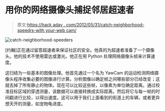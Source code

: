 # 用你的网络摄像头捕捉邻居超速者

> 原文:[https://hack aday . com/2012/05/31/catch-neighborhood-speedrs-with your-web cam/](https://hackaday.com/2012/05/31/catch-neighborhood-speeders-with-your-webcam/)

![](../Images/7669a543c9dfcf2c44f7b778eaba5de2.png "catch-neighborhood-speeders")

[约翰]正在通过留意超速者来保证社区的安全。他真的为超速者准备了一个摄像头。他的技术不使用雷达或激光。他正在用 Python 处理网络摄像头帧来计算速度。

这归结为一些基本的图像处理。他首先通过一个名为 YawCam 的运动检测网络摄像头程序收集必要的图像进行计算。分析图像以确定帧之间哪些部分已经改变；这就去掉了所有静止的物体。现在可以比较这些帧，以像素为单位确定距离。通过校准目标区域的穿透测量，该数据可以直接转换成实际距离。然后将它与每一帧的时间戳进行比较，以得出速度。这可以用于我们上面看到的街道上的车辆，或者更异想天开的测量，如宠物龟进度。